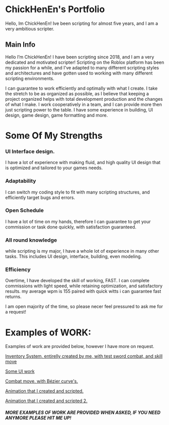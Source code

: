# ChickHenEn's Portfolio

Hello, Im ChickHenEn! Ive been scripting for almost five years, and I am a very ambitious scripter.

## Main Info
Hello I’m ChickHenEn! I have been scripting since 2018, and I am a very dedicated and motivated scripter! Scripting on the Roblox platform has been my passion for a while, and I've adapted to many different scripting styles and architectures and have gotten used to working with many different scripting environments.

I can guarantee to work efficiently and optimally with what I create. I take the stretch to be as organized as possible, as I believe that keeping a project organized helps with total development production and the changes of what I make. I work cooperatively in a team, and I can provide more then just scripting power to the table. I have some experience in building, UI design, game design, game formatting and more.

# Some Of My Strengths


###  UI Interface design.
I have a lot of experience with making fluid, and high quality UI design that is optimized and tailored to your games needs.
### Adaptability
I can switch my coding style to fit with many scripting structures, and efficiently target bugs and errors.
### Open Schedule
I have a lot of time on my hands, therefore I can guarantee to get your commission or task done quickly, with satisfaction guaranteed.
### All round knowledge
while scripting is my major, I have a whole lot of experience in many other tasks. This includes UI design, interface, building, even modeling.
### Efficiency
Overtime, I have developed the skill of working, FAST. I can complete commissions with light speed, while retaining optimization, and satisfactory results. my average wpm is 155 paired with quick witts i can guarantee fast returns.


I am open majority of the time, so please necer feel pressured to ask me for a request!

# Examples of WORK:
Examples of work are provided below, however I have more on request.

<a href="https://drive.google.com/file/d/1Zh-fEqYxi2ZT9cxB1IkCN7is1mtW6ehy/view">Inventory System, entirelly created by me, with test sword combat, and skill move</a>

<a href="https://drive.google.com/file/d/1gjyxq8Czqxend1ORZxEZsIogW18kChmB/view">Some UI work</a>

<a href="https://drive.google.com/file/d/1GkRGK7GY_Heq09LEwvSQCBxnz7wo2RGp/view">Combat move, with Bézier curve's.</a>

<a href="https://drive.google.com/file/d/1SKsJiQOgaoorYTFLD4oPdhh5CY_BTjyl/view?usp=sharing">Animation that I created and scripted.</a>

<a href="https://drive.google.com/file/d/17swWh9rH-lSgmlus1XZpQ6-Ht8LceYC_/view?usp=sharing">Animation that I created and scripted 2.</a>

##### **MORE EXAMPLES OF WORK ARE PROVIDED WHEN ASKED, IF YOU NEED ANYMORE PLEASE HIT ME UP!** 

